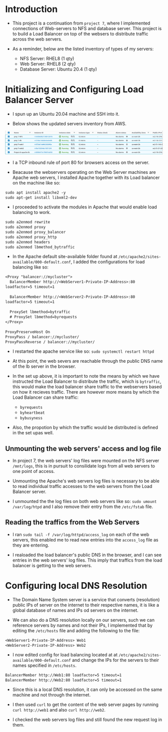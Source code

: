 # **Introduction**

* This project is a continuation from `project 7`, where I implemented connections of Web-servers to NFS and database server. This project is to build a Load Balancer on top of the websers to distribute traffic across the web servers.

* As a reminder, below are the listed inventory of types of my servers:
  * NFS Server: RHEL8 (1 qty)
  * Web Server: RHEL8 (2 qty)
  * Database Server: Ubuntu 20.4 (1 qty)

# **Initializing and Configuring Load Balancer Server**

* I spun up an Ubuntu 20.04 machine and SSH into it.

* Below shows the updated servers inventory from AWS.

![servers](./p8-imgs/server-inventory.png)

* I a TCP inbound rule of port 80 for browsers access on the server.

* Beacause the webservers operating on the Web Server machines are Apache web servers, I installed Apache together with its Load balancer on the machine like so:

```
sudo apt install apache2 -y
sudo apt-get install libxml2-dev
```
* I proceeded to activate the modules in Apache that would enable load balancing to work.

``` 
sudo a2enmod rewrite
sudo a2enmod proxy
sudo a2enmod proxy_balancer
sudo a2enmod proxy_http
sudo a2enmod headers
sudo a2enmod lbmethod_bytraffic
``` 
* In the Apache default site-available folder found at `/etc/apache2/sites-available/000-default.conf`, I added the configurations for load balancing like so:

```
<Proxy "balancer://mycluster">
  BalancerMember http://<WebServer1-Private-IP-Address>:80 loadfactor=5 timeout=1

  BalancerMember http://<WebServer2-Private-IP-Address>:80 loadfactor=5 timeout=1

  ProxySet lbmethod=bytraffic
  # ProxySet lbmethod=byrequests
</Proxy>

ProxyPreserveHost On
ProxyPass / balancer://mycluster/
ProxyPassReverse / balancer://mycluster/
```

* I restarted the apache service like so: `sudo systemctl restart httpd`


* At this point, the web severs are reachable through the public DNS name of the lb server in the browser.

* In the set up above, it is important to note the means by which we have instructed the Load Balancer to distribute the traffic, which is `bytraffic`, this would make the load balancer share traffic to the webservers based on how it recieves traffic. There are however more means by which the Load Balancer can share traffic:

  * `byrequests`
  * `byheartbeat`
  * `bybusyness`

* Also, the propotion by which the traffic would be distributed is defined in the set upas well.


## **Unmounting the web servers' access and log file**

* In project 7, the web servers' log files were mounted on the NFS server `/mnt/logs`, this is in pursuit to consilidate logs from all web servers to one point of access.

* Unmounting the Apache's web servers log files is necessary to be able to read individual traffic accesses to the web servers from the Load Balancer server.

* I unmounted the the log files on both web servers like so: `sudo umount /var/log/htpd` and I also remove their entry from the `/etc/fstab` file.

## Reading the traffics from the Web Servers 
* I ran `sudo tail -f /var/log/httpd/access_log` on each of the web servers, this enabled me to read  new entries into the `access_log` file as they are entering.

* I realoaded the load balancer's public DNS in the browser, and I can see entries in the web servers' log files. This imply that traffics from the load balancer is getting to the web servers.


# **Configuring local DNS Resolution**

* The Domain Name System server is a service that converts (resolution) public IPs of server on the internet to their respective names, it is like a global database of names and IPs od servers on the internet.

* We can also do a DNS resolution locally on our servers, such we can reference servers by names and not their IPs, I implemented that by editing the `/etc/hosts` file and adding the following to the file:

```
<WebServer1-Private-IP-Address> Web1
<WebServer2-Private-IP-Address> Web2
```

* I now edited config for load balancing located at at `/etc/apache2/sites-available/000-default.conf` and change the IPs for the servers to their names specified in `/etc/hosts`.

```
BalancerMember http://Web1:80 loadfactor=5 timeout=1
BalancerMember http://Web2:80 loadfactor=5 timeout=1
```
* Since this is a local DNS resolution, it can only be accessed on the same machine and not through the internet. 

* I then used `curl` to get the content of the web server pages by running `curl http://web1` and also `curl http://web2`.

* I checked the web servers log files and still found the new request log in them.
